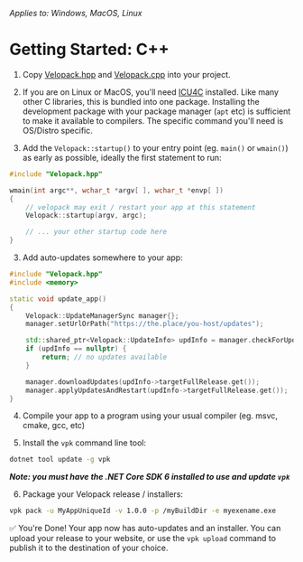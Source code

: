 *Applies to: Windows, MacOS, Linux*

# Getting Started: C++

1. Copy [Velopack.hpp](https://github.com/velopack/velopack.fusion/blob/master/for-cpp/Velopack.hpp) and [Velopack.cpp](https://github.com/velopack/velopack.fusion/blob/master/for-cpp/Velopack.cpp) into your project. 

2. If you are on Linux or MacOS, you'll need [ICU4C](https://icu.unicode.org/) installed. Like many other C libraries, this is bundled into one package. 
Installing the development package with your package manager (`apt` etc) is sufficient to make it available to compilers. The specific command you'll need is OS/Distro specific.

3. Add the `Velopack::startup()` to your entry point (eg. `main()` or `wmain()`) as early as possible, ideally the first statement to run:
```cpp
#include "Velopack.hpp"

wmain(int argc**, wchar_t *argv[ ], wchar_t *envp[ ])
{
    // velopack may exit / restart your app at this statement
    Velopack::startup(argv, argc);

    // ... your other startup code here
}
```

3. Add auto-updates somewhere to your app:
```cpp
#include "Velopack.hpp"
#include <memory>

static void update_app()
{
    Velopack::UpdateManagerSync manager{};
    manager.setUrlOrPath("https://the.place/you-host/updates");

    std::shared_ptr<Velopack::UpdateInfo> updInfo = manager.checkForUpdates();
    if (updInfo == nullptr) {
        return; // no updates available
    }

    manager.downloadUpdates(updInfo->targetFullRelease.get());
    manager.applyUpdatesAndRestart(updInfo->targetFullRelease.get());
}
```

4. Compile your app to a program using your usual compiler (eg. msvc, cmake, gcc, etc)

5. Install the `vpk` command line tool:
```sh
dotnet tool update -g vpk
```
***Note: you must have the .NET Core SDK 6 installed to use and update `vpk`***

6. Package your Velopack release / installers:
```sh
vpk pack -u MyAppUniqueId -v 1.0.0 -p /myBuildDir -e myexename.exe
```

✅ You're Done! Your app now has auto-updates and an installer.
You can upload your release to your website, or use the `vpk upload` command to publish it to the destination of your choice.